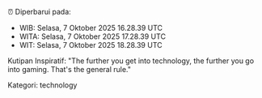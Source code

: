 ⏰ Diperbarui pada:
- WIB: Selasa, 7 Oktober 2025 16.28.39 UTC
- WITA: Selasa, 7 Oktober 2025 17.28.39 UTC
- WIT: Selasa, 7 Oktober 2025 18.28.39 UTC

Kutipan Inspiratif:
"The further you get into technology, the further you go into gaming. That's the general rule."


Kategori: technology

